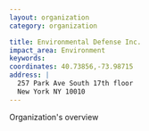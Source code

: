 ```yaml
---
layout: organization
category: organization

title: Environmental Defense Inc.
impact_area: Environment
keywords: 
coordinates: 40.73856,-73.98715
address: |
  257 Park Ave South 17th floor
  New York NY 10010
---
```

Organization's overview
